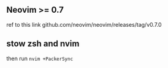 ## Neovim >= 0.7

ref to this link github.com/neovim/neovim/releases/tag/v0.7.0

## stow zsh and nvim

then run `nvim +PackerSync`


